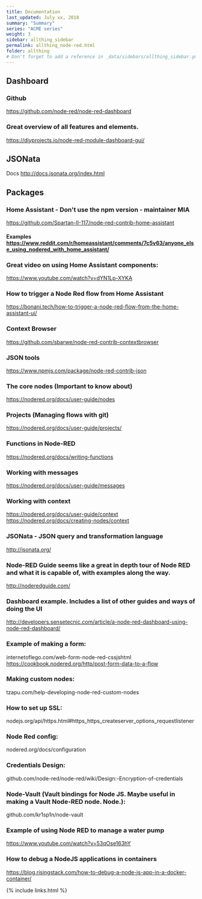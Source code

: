 ```yaml
---
title: Documentation 
last_updated: July xx, 2018
summary: "Summary"
series: "ACME series"
weight: 3
sidebar: allthing_sidebar
permalink: allthing_node-red.html
folder: allthing
# Don't forget to add a reference in _data/sidebars/allthing_sidebar.yml and/or _data/topnav.yml 
---
```



## Dashboard
### Github
https://github.com/node-red/node-red-dashboard
### Great overview of all features and elements.
https://diyprojects.io/node-red-module-dashboard-gui/


## JSONata
Docs http://docs.jsonata.org/index.html

## Packages
### Home Assistant - Don't use the npm version - maintainer MIA
https://github.com/Spartan-II-117/node-red-contrib-home-assistant
#### Examples https://www.reddit.com/r/homeassistant/comments/7c5v63/anyone_else_using_nodered_with_home_assistant/

### Great video on using Home Assistant components:
https://www.youtube.com/watch?v=dYN1Lp-XYKA

### How to trigger a Node Red flow from Home Assistant
https://bonani.tech/how-to-trigger-a-node-red-flow-from-the-home-assistant-ui/

### Context Browser
https://github.com/sbarwe/node-red-contrib-contextbrowser

### JSON tools
https://www.npmjs.com/package/node-red-contrib-json

### The core nodes (Important to know about)
https://nodered.org/docs/user-guide/nodes

### Projects (Managing flows with git)
https://nodered.org/docs/user-guide/projects/

### Functions in Node-RED
https://nodered.org/docs/writing-functions

### Working with messages
https://nodered.org/docs/user-guide/messages

### Working with context 
https://nodered.org/docs/user-guide/context
https://nodered.org/docs/creating-nodes/context

### JSONata - JSON query and transformation language
http://jsonata.org/



### Node-RED Guide seems like a great in depth tour of Node RED and what it is capable of, with examples along the way. 
http://noderedguide.com/


### Dashboard example. Includes a list of other guides and ways of doing the UI
http://developers.sensetecnic.com/article/a-node-red-dashboard-using-node-red-dashboard/

### Example of making a form:
internetoflego.com/web-form-node-red-cssjshtml
https://cookbook.nodered.org/http/post-form-data-to-a-flow

### Making custom nodes:
tzapu.com/help-developing-node-red-custom-nodes

### How to set up SSL:
nodejs.org/api/https.html#https_https_createserver_options_requestlistener

### Node Red config: 
nodered.org/docs/configuration

### Credentials Design:
github.com/node-red/node-red/wiki/Design:-Encryption-of-credentials

### Node-Vault (Vault bindings for Node JS. Maybe useful in making a Vault Node-RED node. Node.):
github.com/kr1sp1n/node-vault

### Example of using Node RED to manage a water pump
https://www.youtube.com/watch?v=53qOse163hY

### How to debug a NodeJS applications in containers
https://blog.risingstack.com/how-to-debug-a-node-js-app-in-a-docker-container/

{% include links.html %}
